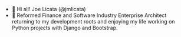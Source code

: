 - 👋 Hi all! Joe Licata (@jmlicata)
- 👀 Reformed Finance and Software Industry Enterprise Architect returning to my development roots and enjoying my life working on Python projects with Django and Bootstrap.

<!---
jmlicata/jmlicata is a ✨ special ✨ repository because its `README.md` (this file) appears on your GitHub profile.
You can click the Preview link to take a look at your changes.
--->
